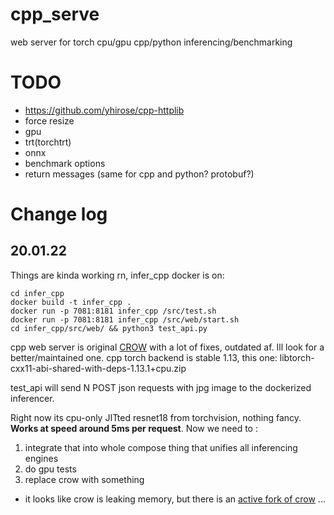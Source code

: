 # cpp_serve

web server for torch cpu/gpu cpp/python inferencing/benchmarking

# TODO

- https://github.com/yhirose/cpp-httplib
- force resize
- gpu
- trt(torchtrt)
- onnx
- benchmark options
- return messages (same for cpp and python? protobuf?)



# Change log

## 20.01.22

Things are kinda working rn, infer_cpp docker is on: 

```
cd infer_cpp
docker build -t infer_cpp .
docker run -p 7081:8181 infer_cpp /src/test.sh
docker run -p 7081:8181 infer_cpp /src/web/start.sh
cd infer_cpp/src/web/ && python3 test_api.py
```
cpp web server is original [CROW](https://github.com/ipkn/crow) with a lot of fixes, outdated af. Ill look for a better/maintained one. 
cpp torch backend is stable 1.13, this one: libtorch-cxx11-abi-shared-with-deps-1.13.1+cpu.zip

test_api will send N POST json requests with jpg image to the dockerized inferencer. 

Right now its cpu-only JITted resnet18 from torchvision, nothing fancy. 
**Works at speed around 5ms per request**. Now we need to :
1. integrate that into whole compose thing that unifies all inferencing engines
2. do gpu tests
3. replace crow with something

* it looks like crow is leaking memory, but there is an [active fork of crow](https://github.com/CrowCpp/Crow) ...
